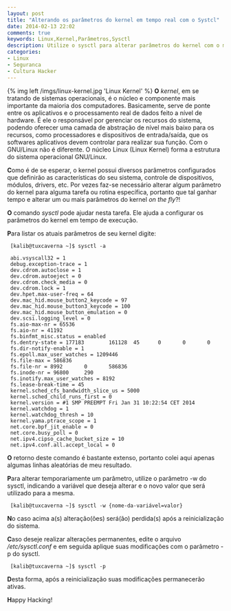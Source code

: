 ```yaml
---
layout: post
title: "Alterando os parâmetros do kernel em tempo real com o Systcl"
date: 2014-02-13 22:02
comments: true
keywords: Linux,Kernel,Parâmetros,Sysctl
description: Utilize o sysctl para alterar parâmetros do kernel com o mesmo em execução.
categories:
- Linux
- Seguranca
- Cultura Hacker
---
```

{% img left /imgs/linux-kernel.jpg 'Linux Kernel' %}
**O** *kernel*, em se tratando de sistemas operacionais, é o núcleo e componente mais importante da maioria dos computadores. Basicamente, serve de ponte entre os aplicativos e o processamento real de dados feito a nível de hardware. É ele o responsável por gerenciar os recursos do sistema, podendo oferecer uma camada de abstração de nível mais baixo para os recursos, como processadores e dispositivos de entrada/saída, que os softwares aplicativos devem controlar para realizar sua função. Com o GNU/Linux não é diferente. O núcleo Linux (Linux Kernel) forma a estrutura do sistema operacional GNU/Linux.

**C**omo é de se esperar, o kernel possui diversos parâmetros configurados que definirão as características do seu sistema, controle de dispositivos, módulos, drivers, etc. Por vezes faz-se necessário alterar algum parâmetro do kernel para alguma tarefa ou rotina específica, portanto que tal ganhar tempo e alterar um ou mais parâmetros do kernel *on the fly*?!

**O** comando *sysctl* pode ajudar nesta tarefa. Ele ajuda a configurar os parâmetros do kernel em tempo de execução.

**P**ara listar os atuais parâmetros de seu kernel digite:

```
 [kalib@tuxcaverna ~]$ sysctl -a
  
 abi.vsyscall32 = 1
 debug.exception-trace = 1
 dev.cdrom.autoclose = 1
 dev.cdrom.autoeject = 0
 dev.cdrom.check_media = 0
 dev.cdrom.lock = 1
 dev.hpet.max-user-freq = 64
 dev.mac_hid.mouse_button2_keycode = 97
 dev.mac_hid.mouse_button3_keycode = 100
 dev.mac_hid.mouse_button_emulation = 0
 dev.scsi.logging_level = 0
 fs.aio-max-nr = 65536
 fs.aio-nr = 41192
 fs.binfmt_misc.status = enabled
 fs.dentry-state = 177183        161128  45      0       0       0
 fs.dir-notify-enable = 1
 fs.epoll.max_user_watches = 1209446
 fs.file-max = 586836
 fs.file-nr = 8992       0       586836
 fs.inode-nr = 96800     290
 fs.inotify.max_user_watches = 8192
 fs.lease-break-time = 45
 kernel.sched_cfs_bandwidth_slice_us = 5000
 kernel.sched_child_runs_first = 0
 kernel.version = #1 SMP PREEMPT Fri Jan 31 10:22:54 CET 2014
 kernel.watchdog = 1
 kernel.watchdog_thresh = 10
 kernel.yama.ptrace_scope = 1
 net.core.bpf_jit_enable = 0
 net.core.busy_poll = 0
 net.ipv4.cipso_cache_bucket_size = 10
 net.ipv4.conf.all.accept_local = 0
```

**O** retorno deste comando é bastante extenso, portanto colei aqui apenas algumas linhas aleatórias de meu resultado.

**P**ara alterar temporariamente um parâmetro, utilize o parâmetro -w do sysctl, indicando a variável que deseja alterar e o novo valor que será utilizado para a mesma.

```
 [kalib@tuxcaverna ~]$ sysctl -w {nome-da-variável=valor}
```

**N**o caso acima a(s) alteração(ões) será(ão) perdida(s) após a reinicialização do sistema.

**C**aso deseje realizar alterações permanentes, edite o arquivo */etc/sysctl.conf* e em seguida aplique suas modificações com o parâmetro -p do sysctl.

```
 [kalib@tuxcaverna ~]$ sysctl -p
```

**D**esta forma, após a reinicialização suas modificações permanecerão ativas.

**H**appy Hacking!